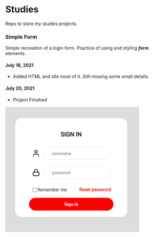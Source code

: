 # Studies

Repo to store my studies projects.

### Simple Form

Simple recreation of a login form.
Practice of using and styling **_form_** elements.

#### July 18, 2021

-   Added HTML and stle most of it. Still missing some small details.

#### July 20, 2021

-   Project Finished

![Simple Form Image](https://github.com/ClaudioKamoda/Studies/blob/main/Images/SimpleForm.PNG)

